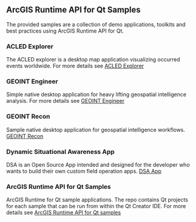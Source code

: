 ## ArcGIS Runtime API for Qt Samples

The provided samples are a collection of demo applications, toolkits and best practices using ArcGIS Runtime API for Qt.

### ACLED Explorer
The ACLED explorer is a desktop map application visualizing occurred events worldwide.
For more details see [ACLED Explorer](https://github.com/esride-jts/acled-explorer)

### GEOINT Engineer
Simple native desktop application for heavy lifting geospatial intelligence analysis.
For more details see [GEOINT Engineer](https://github.com/esride-jts/geoint-engineer)

### GEOINT Recon
Sample native desktop application for geospatial intelligence workflows.
[GEOINT Recon](https://github.com/esride-jts/geoint-recon)

### Dynamic Situational Awareness App
DSA is an Open Source App intended and designed for the developer who wants to build their own custom field operation apps.
[DSA App](https://github.com/esride-jts/dynamic-situational-awareness-qt)

### ArcGIS Runtime API for Qt Samples
ArcGIS Runtime for Qt sample applications. The repo contains Qt projects for each sample that can be run from within the Qt Creator IDE.
For more details see [ArcGIS Runtime API for Qt samples](https://github.com/esride-jts/arcgis-runtime-samples-qt)
